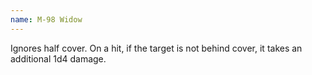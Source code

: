 ```yaml
---
name: M-98 Widow
---
```

Ignores half cover. On a hit, if the target is not behind cover, it takes an additional 1d4 
damage.